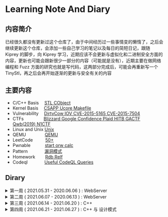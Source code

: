 # Learning Note And Diary

## 内容简介

已经很久都没有更新过这个仓库了，由于中间经历过一些事情变的懒惰了，之后会继续更新这个仓库，会添加一些自己学习的笔记以及每日的简短日记，跟随 Kiprey 的脚步，向 Kiprey 学习，近期应该不会更新与虚拟化和二进制安全方面的内容，更新也可能会跟新很少一部分的内容（可能就是没有），近期主要在做网络编程和 Fuzz 方面的研究也就是写代码，这两部分完成后，可能会再重新写一个 TinyStl，再之后会再开始逐渐的更新与安全有关的内容

## 主要内容

- C/C++ Basis &#8195;[STL CObject](C++/)
- Kernel Basis &#8195;[CSAPP Ucore Makefile](Kernel/)
- Vulnerability &#8195;[DirtyCow IOV CVE-2015-5165 CVE-2015-7504](Vulnerability/)
- CTFs &#8195;&#8195;&#8195;&#8195; [Blizzard Google Confidence Plaid HITB GACTF Qwb(2019) N1CTF](CTFs/)
- Linux and Unix [Unix](Unix/)
- QEMU &#8195;&#8195;&#8195;&#8195;[QEMU](QEMU/)
- LeetCode &#8195; &#8195; [50+](LeetCode)
- Pwnable &#8195;&#8195;&#8195;[start orw calc](Pwnable/)
- Pattern &#8195; &#8195;&#8195; [漏洞模式](Pattern/)
- Homework &#8195;&#8195;[Rdb Relf](Homework/)
- Codeql &#8195; &#8195; &#8195;[Useful CodeQL Queries](Codeql/)

## Dirary

<details>
<summary>第一周  ( 2021.05.31 - 2020.06.06 )  :  WebServer</summary>

- 2021.05.31：

  - [x] select, poll, epoll 三种 IO 多路复用模型的学习
  - [ ] 多线程编程相关知识的学习
  - [ ] Rust 相关内容的学习

- 2021.06.01：

  - [x] select, poll, epoll 三种 IO 多路复用模型的学习

- 2021.06.02：

  - [x] select, poll, epoll 三种 IO 多路复用模型的学习

- 2021.06.03：

  - [x] 更新 WebServer 代码使其支持并发

- 2021.06.04：

  - [x] 重构 WebServer HTTPHandler 部分的代码，覆盖原本的代码，更新状态机模式
  - [x] 编写状态机部分的文档
- 2021.06.05：

  - [x] 由于更新完状态机的部分后出现了一些 bug，所以一直在修 bug，主要 bug 就使用 chrome 浏览器时请求 home.html 页面时本应发起两次请求，第一次请求静态页面，第二次请求页面中的图片，但是实际调试时发现 WebServer 无法获取到第二次请求图片的请求，后面在每次请求之后关闭了对应的文件描述符后可以接受到正常的请求，但是偶尔也会出现请求失败的情况，后面调试过程中发现 chrome 浏览器会发起三次http请求，其中有一次不知是做什么的，而且发送来的内容都是乱码，所以改用了 safari 浏览器就变得正常了，具体是因为什么需要后面再排查
- 2021.06.06：

  - [x] 主要看了一下线程池是如何实现的，然后在理解的同时，也尝试的去写了一个线程池，在写的过程中遇到了诸多 bug，调试花费了很长的时间
</details>

<details>
<summary>第二周  ( 2021.06.07 - 2020.06.13 )  :  WebServer</summary>

- 2021.06.07:

  - [x] 完成 WebServer 线程池部分，并更新了线程池部分的技术文档，后面会再加上计时器和 epoll IO 多路复用来提升性能，争取周三之前结束 WebServer 之后也不会有太大的改动，再改动也就是会更新一些功能，WebServer 结束之后打算重新搞一遍 STL，搞完 STL 之后准备花一周的时间弄一个 patchelf 的轮子出来，加深一下 elf 文件格式以及编译连接的一些理解，再之后看看有无时间搞一搞跟逆向相关的 idapython 和 fuzz，并且预计在冬天时搞一下编译器相关的内容

- 2021.06.08:

  - [x] 将 client 也采取 epoll 

- 2021.06.09:

  - [x] 修 bug 但是修的时候出了好多问题，所以放弃了 client 的 epoll 机制

- 2021.06.10 - 2021.06.13:

  - [x] 端午放假休息

</details>

<details>
<summary>第三周  ( 2021.06.14 - 2021.06.20 )  :  C++</summary>

- 2021.06.14 - 2021.06.20:

  - [x] 这一周主要是重新读了一遍 C++ prime 目前读到第 16 章，对应模版章节，看了一小部分的 Rust 主要是阅读 Rust 的文档，查找一些有用的库函数，目的是为了用 Rust 实现一个简易的 container 来作为出题的题目，看了一点设计模式，之后准备在看完 C++ prime 和 设计模式之后重新写一个工具，工具准备整合 ReadElf 、 checksec 以及一些其他的小工具的功能，预计采用 Rust 和 C++ 实现

  - [x] 看了一下工厂设计模式，但是没有太搞懂工厂设计模式具体的应用场景，以及为什么会有对应的优点以及缺点，理解的不是很好
</details>

<details>
<summary>第四周 ( 2021.06.21 - 2021.06.27 ) : C++ 与 设计模式</summary>

- 2021.06.21:

  - [x] C++ 模版类型转换部分的内容，记录了相应的笔记
  - [x] 与一个工作了的人探讨设计模式在真实的开发场景当中应用是否广泛，以及学习设计模式具体应该学习哪些东西，总结起来就是重点是思想而不是那个固定的模子

- 2021.06.22:

  - [x]

</details>